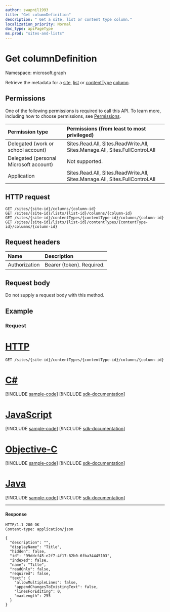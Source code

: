 ```yaml
---
author: swapnil1993
title: "Get columnDefinition"
description: " Get a site, list or content type column."
localization_priority: Normal
doc_type: apiPageType
ms.prod: "sites-and-lists"
---
```


# Get columnDefinition
Namespace: microsoft.graph


Retrieve the metadata for a [site][], [list][] or [contentType][] [column][columnDefinition].

  

## Permissions

  

One of the following permissions is required to call this API. To learn more, including how to choose permissions, see [Permissions](/graph/permissions_reference.md).

  

|Permission type | Permissions (from least to most privileged) |
|:--------------------|:---------------------------------------------------------|
|Delegated (work or school account) | Sites.Read.All, Sites.ReadWrite.All, Sites.Manage.All, Sites.FullControl.All  |
|Delegated (personal Microsoft account) | Not supported. |
|Application | Sites.Read.All, Sites.ReadWrite.All, Sites.Manage.All, Sites.FullControl.All  |

  

## HTTP request

<!-- {
  "blockType": "ignored"
}
-->

```http
GET /sites/{site-id}/columns/{column-id}
GET /sites/{site-id}/lists/{list-id}/columns/{column-id}
GET /sites/{site-id}/contentTypes/{contentType-id}/columns/{column-id}
GET /sites/{site-id}/lists/{list-id}/contentTypes/{contentType-id}/columns/{column-id}
```

## Request headers
|Name|Description|
|:---|:---|
|Authorization|Bearer {token}. Required.|  

## Request body

  

Do not supply a request body with this method.

  

## Example

  

### Request

  


# [HTTP](#tab/http)
<!-- { "blockType": "request", "name": "get_column_from_contenttype" } -->

  

```msgraph-interactive
GET /sites/{site-id}/contentTypes/{contentType-id}/columns/{column-id}
```
# [C#](#tab/csharp)
[!INCLUDE [sample-code](../includes/snippets/csharp/get-column-from-contenttype-csharp-snippets.md)]
[!INCLUDE [sdk-documentation](../includes/snippets/snippets-sdk-documentation-link.md)]

# [JavaScript](#tab/javascript)
[!INCLUDE [sample-code](../includes/snippets/javascript/get-column-from-contenttype-javascript-snippets.md)]
[!INCLUDE [sdk-documentation](../includes/snippets/snippets-sdk-documentation-link.md)]

# [Objective-C](#tab/objc)
[!INCLUDE [sample-code](../includes/snippets/objc/get-column-from-contenttype-objc-snippets.md)]
[!INCLUDE [sdk-documentation](../includes/snippets/snippets-sdk-documentation-link.md)]

# [Java](#tab/java)
[!INCLUDE [sample-code](../includes/snippets/java/get-column-from-contenttype-java-snippets.md)]
[!INCLUDE [sdk-documentation](../includes/snippets/snippets-sdk-documentation-link.md)]

---


  

#### Response

  

<!-- { "blockType": "response", "@type": "microsoft.graph.columnDefinition", "truncated": true } -->

  

```http
HTTP/1.1 200 OK
Content-type: application/json

{
  "description": "",
  "displayName": "Title",
  "hidden": false,
  "id": "99ddcf45-e2f7-4f17-82b0-6fba34445103",
  "indexed": false,
  "name": "Title",
  "readOnly": false,
  "required": false,
  "text": {
    "allowMultipleLines": false,
    "appendChangesToExistingText": false,
    "linesForEditing": 0,
    "maxLength": 255
  }
}
```

  

[columnDefinition]: ../resources/columnDefinition.md

[list]: ../resources/list.md

[site]: ../resources/site.md

[contentType]: ../resources/contentType.md
  
